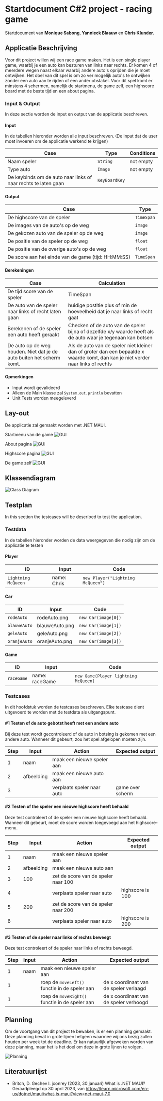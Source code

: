 # Startdocument C#2 project - racing game

Startdocument van **Monique Sabong**, **Yannieck Blaauw** en **Chris Klunder**.

## Applicatie Beschrijving

Voor dit project willen wij een race game maken. Het is een single player game, waarbij je een auto kan besturen van links naar rechts.
Er komen 4 of meerdere wegen naast elkaar waarbij andere auto's oprijden die je moet ontwijken. Het doel van dit spel is om zo ver mogelijk auto's te ontwijken zonder
een auto aan te rijden of een ander obstakel. Voor dit spel komt er minstens 4 schermen, namelijk de startmenu, de game zelf, een highscore board met de beste tijd en een about pagina.

### Input & Output

In deze sectie worden de input en output van de applicatie beschreven.

#### Input

In de tabellen hieronder worden alle input beschreven. (De input dat de user moet invoeren om de applicatie werkend te krijgen)

| Case                                                           | Type          | Conditions |
| -------------------------------------------------------------- | ------------- | ---------- |
| Naam speler                                                    | `String`      | not empty  |
| Type auto                                                      | `Image`       | not empty  |
| De keybinds om de auto naar links of naar rechts te laten gaan | `KeyBoardKey` |

#### Output

| Case                                                | Type       |
| --------------------------------------------------- | ---------- |
| De highscore van de speler                          | `TimeSpan` |
| De images van de auto's op de weg                   | `image`    |
| De gekozen auto van de speler op de weg             | `image`    |
| De positie van de speler op de weg                  | `float`    |
| De positie van de overige auto's op de weg          | `float`    |
| De score aan het einde van de game (tijd: HH:MM:SS) | `TimeSpan` |

#### Berekeningen

| Case                                                                  | Calculation                                                                                                                      |
| --------------------------------------------------------------------- | -------------------------------------------------------------------------------------------------------------------------------- |
| De tijd score van de speler                                           | TimeSpan                                                                                                                         |
| De auto van de speler naar links of recht laten gaan                  | huidige postitie plus of min de hoeveelheid dat je naar links of recht gaat                                                      |
| Berekenen of de speler een auto heeft geraakt                         | Checken of de auto van de speler bijna of dezelfde x/y waarde heeft als de auto waar je tegenaan kan botsen                      |
| De auto op de weg houden. Niet dat je de auto buiten het scherm komt. | Als de auto van de speler niet kleiner dan of groter dan een bepaalde x waarde komt, dan kan je niet verder naar links of rechts |

#### Opmerkingen

-   Input wordt gevalideerd
-   Alleen de Main klasse zal `System.out.println` bevatten
-   Unit Tests worden meegeleverd

## Lay-out

De applicatie zal gemaakt worden met .NET MAUI.

Startmenu van de game
![GUI](img/race-start.png "First Version of the GUI")

About pagina
![GUI](img/race-about.png "First Version of the GUI")

Highscore pagina
![GUI](img/race-highscore.png "First Version of the GUI")

De game zelf
![GUI](img/race-game.png "First Version of the GUI")

## Klassendiagram

![Class Diagram](img/raceGameUMLv4.png "Fourth Version of the class diagram")

## Testplan

In this section the testcases will be described to test the application.

### Testdata

In de tabellen hieronder worden de data weergegeven die nodig zijn om de applicatie te testen

#### Player

| ID                  | Input       | Code                              |
| ------------------- | ----------- | --------------------------------- |
| `Lightning McQueen` | name: Chris | `new Player("Lightning McQueen")` |

#### Car

| ID           | Input          | Code                |
| ------------ | -------------- | ------------------- |
| `rodeAuto`   | rodeAuto.png   | `new Car(image[0])` |
| `blauweAuto` | blauweAuto.png | `new Car(image[1])` |
| `geleAuto`   | geleAuto.png   | `new Car(image[2])` |
| `oranjeAuto` | oranjeAuto.png | `new Car(image[3])` |

#### Game

| ID         | Input          | Code                                 |
| ---------- | -------------- | ------------------------------------ |
| `raceGame` | name: raceGame | `new Game(Player lightning McQueen)` |

### Testcases

In dit hoofdstuk worden de testcases beschreven. Elke testcase dient uitgevoerd te worden met de testdata als uitgangspunt.

#### #1 Testen of de auto gebotst heeft met een andere auto

Bij deze test wordt gecontroleerd of de auto in botsing is gekomen met een andere auto. Wanneer dit gebeurt, zou het spel afgelopen moeten zijn.

| Step | Input      | Action                     | Expected output  |
| ---- | ---------- | -------------------------- | ---------------- |
| 1    | naam       | maak een nieuwe speler aan |                  |
| 2    | afbeelding | maak een nieuwe auto aan   |                  |
| 3    |            | verplaats speler naar auto | game over scherm |

#### #2 Testen of the speler een nieuwe highscore heeft behaald

Deze test controleert of de speler een nieuwe highscore heeft behaald. Wanneer dit gebeurt, moet de score worden toegevoegd aan het highscore-menu.

| Step | Input      | Action                              | Expected output  |
| ---- | ---------- | ----------------------------------- | ---------------- |
| 1    | naam       | maak een nieuwe speler aan          |                  |
| 2    | afbeelding | maak een nieuwe auto aan            |                  |
| 3    | 100        | zet de score van de speler naar 100 |                  |
| 4    |            | verplaats speler naar auto          | highscore is 100 |
| 5    | 200        | zet de score van de speler naar 200 |                  |
| 6    |            | verplaats speler naar auto          | highscore is 200 |

#### #3 Testen of de speler naar links of rechts beweegt

Deze test controleert of de speler naar links of rechts beweegd.

| Step | Input | Action                                         | Expected output                        |
| ---- | ----- | ---------------------------------------------- | -------------------------------------- |
| 1    | naam  | maak een nieuwe speler aan                     |                                        |
| 1    |       | roep de `moveLeft()` functie in de speler aan  | de x coordinaat van de speler verlaagd |
| 1    |       | roep de `moveRight()` functie in de speler aan | de x coordinaat van de speler verhoogd |

## Planning

Om de voortgang van dit project te bewaken, is er een planning gemaakt. Deze planning bevat in grote lijnen hetgeen waarmee wij ons bezig zullen houden per week tot de deadline. Er kan natuurlijk afgeweken worden van deze planning, maar het is het doel om deze in grote lijnen te volgen.

![Planning](img/planning.png "Project planning")

## Literatuurlijst

-   Britch, D. Gechev I. jconrey (2023, 30 januari) What is .NET MAUI? Geraadpleegd op 30 april 2023, van <https://learn.microsoft.com/en-us/dotnet/maui/what-is-maui?view=net-maui-7.0>
